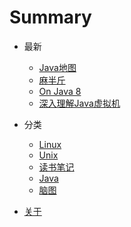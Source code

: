# Summary

* 最新
  * [Java地图](docs/my-java.md)
  * [麻半斤](docs/art-of-unix-programming.md)
  * [On Java 8](docs/onjava8.md)
  * [深入理解Java虚拟机](docs/jvm.md)

* 分类
  * [Linux](tags/1b61f2a016f7478478fcb13130fcec7b.md)
  * [Unix](tags/61d1f21806642bfc7a33dd01f2e4ac22.md)
  * [读书笔记](tags/823b7c773fd151213d6ca884a0d9f75a.md)
  * [Java](tags/c9f5e0e67d605bba49d7b6114e706b19.md)
  * [脑图](tags/e536fbd293ef83bf62307dc3563acd13.md)

* [关于](about.md)
